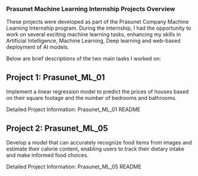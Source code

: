### Prasunet Machine Learning Internship Projects Overview

These projects were developed as part of the Prasunet Company Machine Learning Internship program. 
During the internship, I had the opportunity to work on several exciting machine learning tasks, enhancing my skills in Artificial Intelligence, Machine Learning, Deep learning and web-based deployment of AI models.

Below are brief descriptions of the two main tasks I worked on:

## Project 1: Prasunet_ML_01
Implement a linear regression model to predict the prices of houses based on their square footage and the number of bedrooms and bathrooms.

Detailed Project Information: Prasunet_ML_01 README

## Project 2: Prasunet_ML_05
Develop a model that can accurately recognize food items from images and estimate their calorie content, enabling users to track their dietary intake and make informed food choices.

Detailed Project Information: Prasunet_ML_05 README
